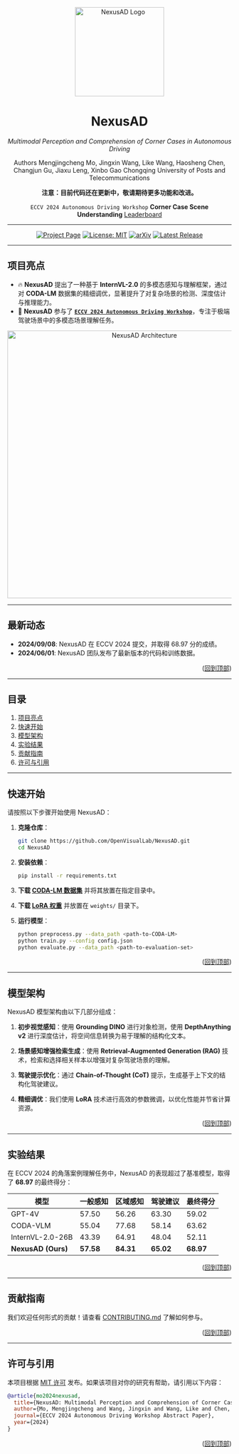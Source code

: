 <div id="top" align="center">

<p align="center">
  <img src="assets/images/repo/logo.jpg" alt="NexusAD Logo" width="200">
</p>

# **NexusAD**  
*Multimodal Perception and Comprehension of Corner Cases in Autonomous Driving*

Authors <a name="authors"></a>
Mengjingcheng Mo, Jingxin Wang, Like Wang, Haosheng Chen, Changjun Gu, Jiaxu Leng, Xinbo Gao
Chongqing University of Posts and Telecommunications

**注意：目前代码还在更新中，敬请期待更多功能和改进。**

`ECCV 2024 Autonomous Driving Workshop` **Corner Case Scene Understanding** [Leaderboard](https://eccv2024.autonomousdriving.com)

</div>

---

<div id="top" align="center">

[![Project Page](https://img.shields.io/badge/Project%20Page-8A2BE2)](https://opendrivelab.com/DriveLM/)
[![License: MIT](https://img.shields.io/badge/license-MIT-blue.svg)](#license)
[![arXiv](https://img.shields.io/badge/arXiv-2312.14150-b31b1b.svg)](https://openreview.net/forum?id=example-link)
[![Latest Release](https://img.shields.io/badge/Latest%20release-v1.1-yellow)](#getting-started)

</div>

---

## 项目亮点 <a name="highlight"></a>

- 🔥 **NexusAD** 提出了一种基于 **InternVL-2.0** 的多模态感知与理解框架，通过对 **CODA-LM** 数据集的精细调优，显著提升了对复杂场景的检测、深度估计与推理能力。
- 🏁 **NexusAD** 参与了 [**`ECCV 2024 Autonomous Driving Workshop`**](https://eccv2024.autonomousdriving.com)，专注于极端驾驶场景中的多模态场景理解任务。

<p align="center">
  <img src="assets/images/repo/nexusad_architecture.jpg" alt="NexusAD Architecture" width="600">
</p>

---

## 最新动态 <a name="news"></a>

- **2024/09/08**: NexusAD 在 ECCV 2024 提交，并取得 68.97 分的成绩。
- **2024/06/01**: NexusAD 团队发布了最新版本的代码和训练数据。

<p align="right">(<a href="#top">回到顶部</a>)</p>

---

## 目录

1. [项目亮点](#highlight)
2. [快速开始](#getting-started)
3. [模型架构](#model-architecture)
4. [实验结果](#results)
5. [贡献指南](#contributing)
6. [许可与引用](#license)

---

## 快速开始 <a name="getting-started"></a>

请按照以下步骤开始使用 NexusAD：

1. **克隆仓库**：
   ```bash
   git clone https://github.com/OpenVisualLab/NexusAD.git
   cd NexusAD
   ```

2. **安装依赖**：
   ```bash
   pip install -r requirements.txt
   ```

3. **下载 [CODA-LM 数据集](https://example.com/coda-lm-dataset)** 并将其放置在指定目录中。

4. **下载 [LoRA 权重](https://example.com/lora-weights)** 并放置在 `weights/` 目录下。

5. **运行模型**：
   ```bash
   python preprocess.py --data_path <path-to-CODA-LM>
   python train.py --config config.json
   python evaluate.py --data_path <path-to-evaluation-set>
   ```

<p align="right">(<a href="#top">回到顶部</a>)</p>

---

## 模型架构 <a name="model-architecture"></a>

NexusAD 模型架构由以下几部分组成：

1. **初步视觉感知**：使用 **Grounding DINO** 进行对象检测，使用 **DepthAnything v2** 进行深度估计，将空间信息转换为易于理解的结构化文本。
   
2. **场景感知增强检索生成**：使用 **Retrieval-Augmented Generation (RAG)** 技术，检索和选择相关样本以增强对复杂驾驶场景的理解。

3. **驾驶提示优化**：通过 **Chain-of-Thought (CoT)** 提示，生成基于上下文的结构化驾驶建议。

4. **精细调优**：我们使用 **LoRA** 技术进行高效的参数微调，以优化性能并节省计算资源。

<p align="right">(<a href="#top">回到顶部</a>)</p>

---

## 实验结果 <a name="results"></a>

在 ECCV 2024 的角落案例理解任务中，NexusAD 的表现超过了基准模型，取得了 **68.97** 的最终得分：

| 模型                | 一般感知   | 区域感知   | 驾驶建议   | 最终得分  |
|--------------------|------------|------------|------------|----------|
| GPT-4V             | 57.50      | 56.26      | 63.30      | 59.02    |
| CODA-VLM           | 55.04      | 77.68      | 58.14      | 63.62    |
| InternVL-2.0-26B   | 43.39      | 64.91      | 48.04      | 52.11    |
| **NexusAD (Ours)** | **57.58**  | **84.31**  | **65.02**  | **68.97**|

<p align="right">(<a href="#top">回到顶部</a>)</p>

---

## 贡献指南 <a name="contributing"></a>

我们欢迎任何形式的贡献！请查看 [CONTRIBUTING.md](CONTRIBUTING.md) 了解如何参与。

<p align="right">(<a href="#top">回到顶部</a>)</p>

---

## 许可与引用 <a name="license"></a>

本项目根据 [MIT 许可](./LICENSE) 发布。如果该项目对你的研究有帮助，请引用以下内容：

```BibTeX
@article{mo2024nexusad,
  title={NexusAD: Multimodal Perception and Comprehension of Corner Cases in Autonomous Driving},
  author={Mo, Mengjingcheng and Wang, Jingxin and Wang, Like and Chen, Haosheng and Gu, Changjun and Leng,Jiaxu and Gao, Xinbo},
  journal={ECCV 2024 Autonomous Driving Workshop Abstract Paper},
  year={2024}
}
```

<p align="right">(<a href="#top">回到顶部</a>)</p>

